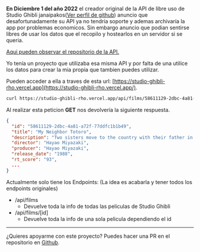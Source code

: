 **En Diciembre 1 del año 2022** el creador original de la API de libre uso de Studio Ghibli janaipakos([Ver perfil de github](https://github.com/janaipakos/)) anuncio que desafortunadamente su API ya no tendría soporte y ademas archivaría la app por problemas economicos. Sin embargo anuncio que podian sentirse libres de usar los datos que el recopilo y hostearlos en un servidor si se queria.

[Aqui pueden observar el repositorio de la API.](https://github.com/janaipakos/ghibliapi)

Yo tenía un proyecto que utilizaba esa misma API y por falta de una utilice los datos para crear la mia propia que tambien puedes utilizar.

Pueden acceder a ella a traves de esta url: [https://studio-ghibli-rho.vercel.app](https://studio-ghibli-rho.vercel.app/).

```bash
curl https://studio-ghibli-rho.vercel.app/api/films/58611129-2dbc-4a81-a72f-77ddfc1b1b49
```

Al realizar esta peticion **GET** nos devolvería la siguiente respuesta.

```json
{
  "id": "58611129-2dbc-4a81-a72f-77ddfc1b1b49",
  "title": "My Neighbor Totoro",
  "description": "Two sisters move to the country with their father in order to be closer to their hospitalized mother, and discover the surrounding trees are inhabited by Totoros, magical spirits of the forest. When the youngest runs away from home, the older sister seeks help from the spirits to find her.",
  "director": "Hayao Miyazaki",
  "producer": "Hayao Miyazaki",
  "release_date": "1988",
  "rt_score": "93",
  ...
}
```

Actualmente solo tiene los Endpoints: (La idea es acabarla y tener todos los endpoints originales)

* /api/films
  * Devuelve toda la info de todas las peliculas de Studio Ghibli
* /api/films/[id]
  * Devuelve toda la info de una sola pelicula dependiendo el id


---

¿Quieres apoyarme con este proyecto? Puedes hacer una PR en el repositorio en [Github](https://github.com/RogelioLB/studio-ghibli).


